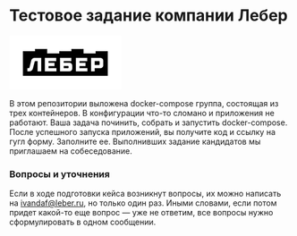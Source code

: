 # Тестовое задание компании Лебер
[![Leber logo](+Leber_logo_main_200px.jpg)](https://leber.ru)

В этом репозитории выложена docker-compose группа, состоящая из трех контейнеров.
В конфигурации что-то сломано и приложения не работают. Ваша задача починить, собрать и запустить docker-compose. 
После успешного запуска приложений, вы получите код и ссылку на гугл форму. Заполните ее. 
Выполнивших задание кандидатов мы приглашаем на собеседование.

### Вопросы и уточнения
Если в ходе подготовки кейса возникнут вопросы, их можно написать на <ivandaf@leber.ru>, но только один раз.
Иными словами, если потом придет какой-то еще вопрос — уже не ответим, все вопросы нужно сформулировать в одном сообщении.